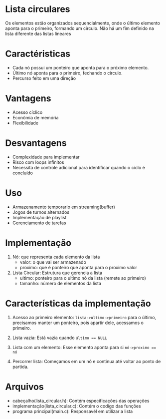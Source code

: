 # Lista circulares

Os elementos estão organizados sequencialmente, onde o último elemento aponta para o primeiro, formando um circulo.
Não há um fim definido na lista diferente das listas lineares

# Caractéristicas

- Cada nó possui um ponteiro que aponta para o próximo elemento.
- Último nó aponta para o primeiro, fechando o circulo.
- Percurso feito em uma direção

# Vantagens

- Acesso cíclico
- Econômia de memória
- Flexibilidade

# Desvantagens

- Complexidade para implementar
- Risco com loops infinitos
- Necessita de controle adicional para identificar quando o ciclo é concluído

# Uso

- Armazenamento temporario em streaming(buffer)
- Jogos de turnos alternados
- Implementação de playlist
- Gerenciamento de tarefas

# Implementação

1) Nó: que representa cada elemento da lista
   - valor: o que vai ser armazenado
   - proximo: que é ponteiro que aponta para o proximo valor
2) Lista Circular: Estrutura que gerencia a lista
    - ultimo: ponteiro para o ultimo nó da lista (remete ao primeiro)
    - tamanho: número de elementos da lista

# Características da implementação

1) Acesso ao primeiro elemento:  ```lista->ultimo->primeiro```
   para o último, precisamos manter um ponteiro, pois apartir dele, acessamos o primeiro.

2) Lista vazia: Está vazia quando ```último == NULL```

3) Lista com um elemento: Esse elemento aponta para si 
    ``` nó->proximo == nó ```

4) Percorrer lista: Começamos em um nó e continua até voltar ao ponto de partida.

# Arquivos

- cabeçalho(lista_circular.h): Contém especificações das operações
- implementação(lista_circular.c): Contém o codígo das funções
- programa principal(main.c): Responsavél em utilizar a lista 